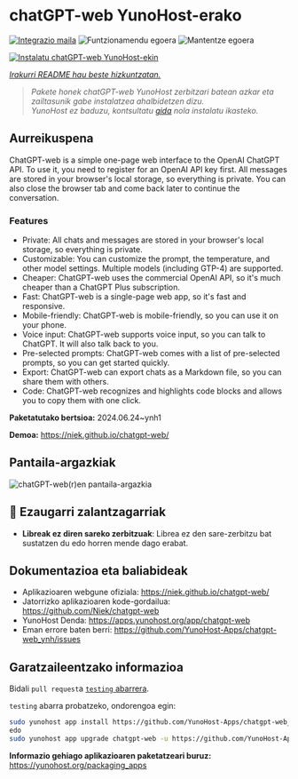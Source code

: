 <!--
Ohart ongi: README hau automatikoki sortu da <https://github.com/YunoHost/apps/tree/master/tools/readme_generator>ri esker
EZ editatu eskuz.
-->

# chatGPT-web YunoHost-erako

[![Integrazio maila](https://dash.yunohost.org/integration/chatgpt-web.svg)](https://dash.yunohost.org/appci/app/chatgpt-web) ![Funtzionamendu egoera](https://ci-apps.yunohost.org/ci/badges/chatgpt-web.status.svg) ![Mantentze egoera](https://ci-apps.yunohost.org/ci/badges/chatgpt-web.maintain.svg)

[![Instalatu chatGPT-web YunoHost-ekin](https://install-app.yunohost.org/install-with-yunohost.svg)](https://install-app.yunohost.org/?app=chatgpt-web)

*[Irakurri README hau beste hizkuntzatan.](./ALL_README.md)*

> *Pakete honek chatGPT-web YunoHost zerbitzari batean azkar eta zailtasunik gabe instalatzea ahalbidetzen dizu.*  
> *YunoHost ez baduzu, kontsultatu [gida](https://yunohost.org/install) nola instalatu ikasteko.*

## Aurreikuspena

ChatGPT-web is a simple one-page web interface to the OpenAI ChatGPT API. To use it, you need to register for an OpenAI API key first. All messages are stored in your browser's local storage, so everything is private. You can also close the browser tab and come back later to continue the conversation.

### Features

- Private: All chats and messages are stored in your browser's local storage, so everything is private.
- Customizable: You can customize the prompt, the temperature, and other model settings. Multiple models (including GTP-4) are supported.
- Cheaper: ChatGPT-web uses the commercial OpenAI API, so it's much cheaper than a ChatGPT Plus subscription.
- Fast: ChatGPT-web is a single-page web app, so it's fast and responsive.
- Mobile-friendly: ChatGPT-web is mobile-friendly, so you can use it on your phone.
- Voice input: ChatGPT-web supports voice input, so you can talk to ChatGPT. It will also talk back to you.
- Pre-selected prompts: ChatGPT-web comes with a list of pre-selected prompts, so you can get started quickly.
- Export: ChatGPT-web can export chats as a Markdown file, so you can share them with others.
- Code: ChatGPT-web recognizes and highlights code blocks and allows you to copy them with one click.


**Paketatutako bertsioa:** 2024.06.24~ynh1

**Demoa:** <https://niek.github.io/chatgpt-web/>

## Pantaila-argazkiak

![chatGPT-web(r)en pantaila-argazkia](./doc/screenshots/screenshot.png)

## :red_circle: Ezaugarri zalantzagarriak

- **Libreak ez diren sareko zerbitzuak**: Librea ez den sare-zerbitzu bat sustatzen du edo horren mende dago erabat.

## Dokumentazioa eta baliabideak

- Aplikazioaren webgune ofiziala: <https://niek.github.io/chatgpt-web/>
- Jatorrizko aplikazioaren kode-gordailua: <https://github.com/Niek/chatgpt-web>
- YunoHost Denda: <https://apps.yunohost.org/app/chatgpt-web>
- Eman errore baten berri: <https://github.com/YunoHost-Apps/chatgpt-web_ynh/issues>

## Garatzaileentzako informazioa

Bidali `pull request`a [`testing` abarrera](https://github.com/YunoHost-Apps/chatgpt-web_ynh/tree/testing).

`testing` abarra probatzeko, ondorengoa egin:

```bash
sudo yunohost app install https://github.com/YunoHost-Apps/chatgpt-web_ynh/tree/testing --debug
edo
sudo yunohost app upgrade chatgpt-web -u https://github.com/YunoHost-Apps/chatgpt-web_ynh/tree/testing --debug
```

**Informazio gehiago aplikazioaren paketatzeari buruz:** <https://yunohost.org/packaging_apps>
